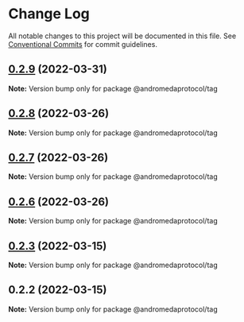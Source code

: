 # Change Log

All notable changes to this project will be documented in this file.
See [Conventional Commits](https://conventionalcommits.org) for commit guidelines.

## [0.2.9](https://github.com/andromedaprotocol/design-system/compare/@andromedaprotocol/tag@0.2.8...@andromedaprotocol/tag@0.2.9) (2022-03-31)

**Note:** Version bump only for package @andromedaprotocol/tag





## [0.2.8](https://github.com/andromedaprotocol/design-system/compare/@andromedaprotocol/tag@0.2.6...@andromedaprotocol/tag@0.2.8) (2022-03-26)

**Note:** Version bump only for package @andromedaprotocol/tag





## [0.2.7](https://github.com/andromedaprotocol/design-system/compare/@andromedaprotocol/tag@0.2.6...@andromedaprotocol/tag@0.2.7) (2022-03-26)

**Note:** Version bump only for package @andromedaprotocol/tag





## [0.2.6](https://github.com/andromedaprotocol/design-system/compare/@andromedaprotocol/tag@0.2.3...@andromedaprotocol/tag@0.2.6) (2022-03-26)

**Note:** Version bump only for package @andromedaprotocol/tag





## [0.2.3](https://github.com/andromedaprotocol/design-system/compare/@andromedaprotocol/tag@0.2.2...@andromedaprotocol/tag@0.2.3) (2022-03-15)

**Note:** Version bump only for package @andromedaprotocol/tag





## 0.2.2 (2022-03-15)

**Note:** Version bump only for package @andromedaprotocol/tag
